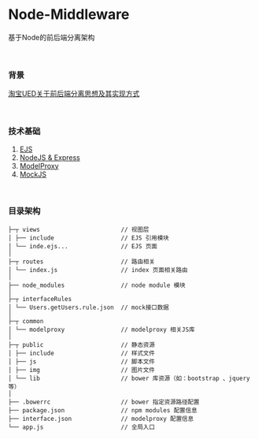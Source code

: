 # Node-Middleware
基于Node的前后端分离架构


<br/>

### 背景
[淘宝UED关于前后端分离思想及其实现方式](http://ued.taobao.org/blog/2014/04/full-stack-development-with-nodejs/)


<br/>


### 技术基础
1. [EJS](http://www.embeddedjs.com/)
2. [NodeJS & Express](https://nodejs.org/)
3. [ModelProxy](https://github.com/carlisliu/modelproxy)
4. [MockJS](http://mockjs.com/)


<br/>


### 目录架构

    ├─┬ views                       // 视图层
    │ ├── include                   // EJS 引用模块
    │ └── inde.ejs...               // EJS 页面  
    │
    ├─┬ routes                      // 路由相关
    │ └── index.js                  // index 页面相关路由
    │
    ├── node_modules                // node module 模块
    │
    ├─┬ interfaceRules
    │ └── Users.getUsers.rule.json  // mock接口数据
    │
    ├─┬ common
    │ └── modelproxy                // modelproxy 相关JS库
    │
    ├─┬ public                      // 静态资源
    │ ├── include                   // 样式文件
    │ ├── js                        // 脚本文件
    │ ├── img                       // 图片文件
    │ └── lib                       // bower 库资源（如：bootstrap 、jquery 等）
    │
    ├── .bowerrc                    // bower 指定资源路径配置
    ├── package.json                // npm modules 配置信息
    ├── interface.json              // modelproxy 配置信息
    └── app.js                      // 全局入口



<br/>





